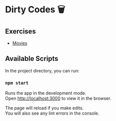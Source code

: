 # Dirty Codes 🗑

## Exercises
- [Movies](https://github.com/xWul/dirty-codes/tree/master/src/pages/Movies)


## Available Scripts

In the project directory, you can run:

### `npm start`

Runs the app in the development mode.\
Open [http://localhost:3000](http://localhost:3000) to view it in the browser.

The page will reload if you make edits.\
You will also see any lint errors in the console.
